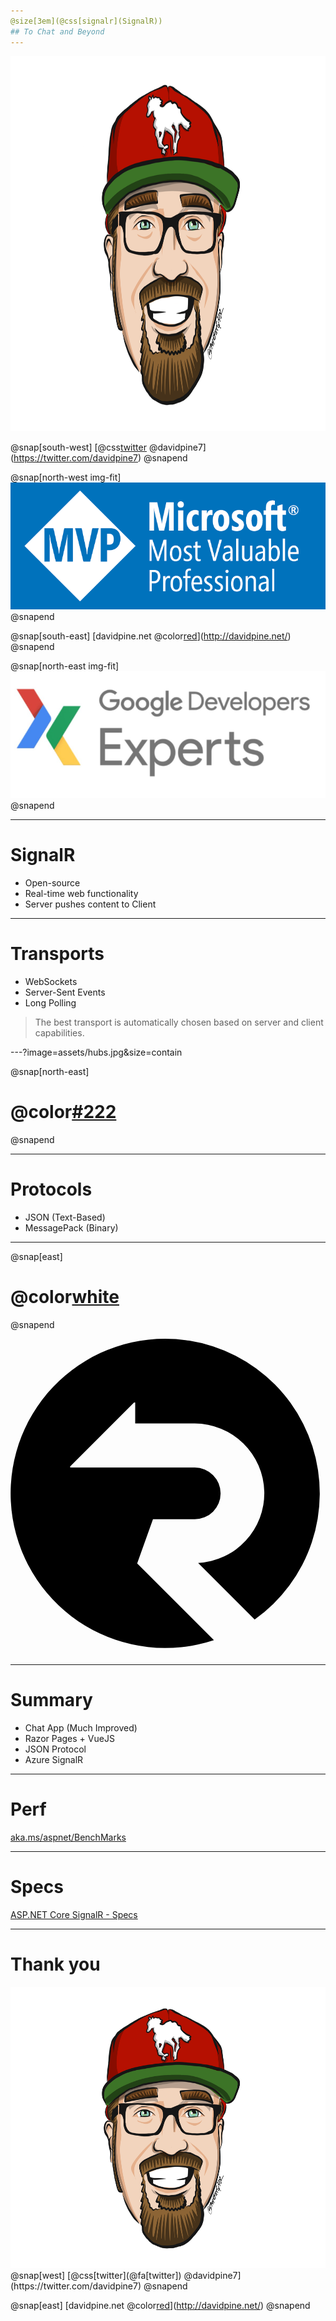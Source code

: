 ```yaml
---
@size[3em](@css[signalr](SignalR))
## To Chat and Beyond
---
```


<img class="me" src="assets/me.png" height="600" />

@snap[south-west]
[@css[twitter](@fa[twitter]) @davidpine7](https://twitter.com/davidpine7)
@snapend

@snap[north-west img-fit]
![Most Valuable Professional](assets/mvp.png)
@snapend

@snap[south-east]
[davidpine.net @color[red](@fa[globe])](http://davidpine.net/)
@snapend

@snap[north-east img-fit]
![Google Developer Expert](assets/gde.png)
@snapend

---

# SignalR

 - Open-source
 - Real-time web functionality
 - Server pushes content to Client

---

# Transports

 - WebSockets
 - Server-Sent Events
 - Long Polling

> The best transport is automatically chosen based on server and client capabilities.

---?image=assets/hubs.jpg&size=contain

@snap[north-east]
# @color[#222](Hubs)
@snapend

---

# Protocols

 - JSON (Text-Based)
 - MessagePack (Binary)

---

@snap[east]
# @color[white](Demo)
@snapend
<div class="logo">
    <svg viewBox="0 0 275 275" id="signalr-svg"  xmlns="http://www.w3.org/2000/svg">
        <path d="M135 0a135 135 0 1 0 42.59 263.14l-67-67 13.79-38.59h36.5a22.56 22.56 0 0 0 0-45.12H52.11v-1l55.76-55.75h1V74h52a60.89 60.89 0 0 1 2.93 121.7l49.36 49.37A135 135 0 0 0 135 0z" />
    </svg>
</div>

---

# Summary

 + Chat App (Much Improved)
 + Razor Pages + VueJS
 + JSON Protocol
 + Azure SignalR

---

# Perf

<a href='aka.ms/aspnet/BenchMarks' target='_blank'>
aka.ms/aspnet/BenchMarks
</a>

---

# Specs

<a href='https://github.com/aspnet/AspNetCore/tree/master/src/SignalR/docs/specs' target=''>
ASP.NET Core SignalR - Specs
</a>

---

# Thank you
<img class="me" src="assets/me.png" height="450" />
<br/>
@snap[west]
[@css[twitter](@fa[twitter]) @davidpine7](https://twitter.com/davidpine7)
@snapend

@snap[east]
[davidpine.net @color[red](@fa[globe])](http://davidpine.net/)
@snapend